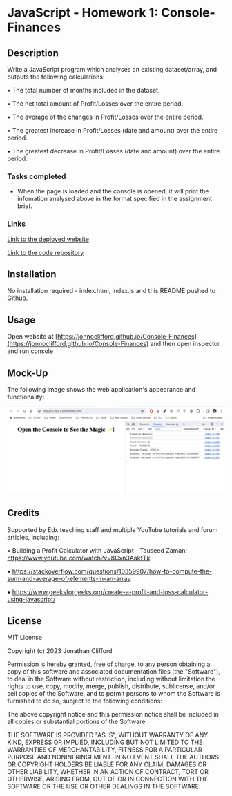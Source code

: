 # JavaScript - Homework 1: Console-Finances

## Description

Write a JavaScript program which analyses an existing dataset/array, and outputs the following calculations:

• The total number of months included in the dataset.

• The net total amount of Profit/Losses over the entire period.

• The average of the changes in Profit/Losses over the entire period.

• The greatest increase in Profit/Losses (date and amount) over the entire period.

• The greatest decrease in Profit/Losses (date and amount) over the entire period.

### Tasks completed

* When the page is loaded and the console is opened, it will print the infomation analysed above in the format specified in the assignment brief.

### Links

[Link to the deployed website](https://jonnoclifford.github.io/Console-Finances/)

[Link to the code repository](https://github.com/jonnoclifford/console-finances)

## Installation

No installation required - index.html, index.js and this README pushed to Github.

## Usage

Open website at [https://jonnoclifford.github.io/Console-Finances](https://jonnoclifford.github.io/Console-Finances) and then open inspector and run console

## Mock-Up

The following image shows the web application's appearance and functionality:

![Portfolio Demo](/console-finances-demo.png)

## Credits

Supported by Edx teaching staff and multiple YouTube tutorials and forum articles, including:

• Building a Profit Calculator with JavaScript - Tauseed Zaman: https://www.youtube.com/watch?v=8Cxn3AakfTk

• https://stackoverflow.com/questions/10359907/how-to-compute-the-sum-and-average-of-elements-in-an-array

• https://www.geeksforgeeks.org/create-a-profit-and-loss-calculator-using-javascript/

## License

MIT License

Copyright (c) 2023 Jonathan Clifford

Permission is hereby granted, free of charge, to any person obtaining a copy
of this software and associated documentation files (the "Software"), to deal
in the Software without restriction, including without limitation the rights
to use, copy, modify, merge, publish, distribute, sublicense, and/or sell
copies of the Software, and to permit persons to whom the Software is
furnished to do so, subject to the following conditions:

The above copyright notice and this permission notice shall be included in all
copies or substantial portions of the Software.

THE SOFTWARE IS PROVIDED "AS IS", WITHOUT WARRANTY OF ANY KIND, EXPRESS OR
IMPLIED, INCLUDING BUT NOT LIMITED TO THE WARRANTIES OF MERCHANTABILITY,
FITNESS FOR A PARTICULAR PURPOSE AND NONINFRINGEMENT. IN NO EVENT SHALL THE
AUTHORS OR COPYRIGHT HOLDERS BE LIABLE FOR ANY CLAIM, DAMAGES OR OTHER
LIABILITY, WHETHER IN AN ACTION OF CONTRACT, TORT OR OTHERWISE, ARISING FROM,
OUT OF OR IN CONNECTION WITH THE SOFTWARE OR THE USE OR OTHER DEALINGS IN THE
SOFTWARE.
